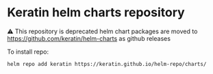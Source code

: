 # Keratin helm charts repository

:warning: This repository is deprecated helm chart packages are moved to https://github.com/keratin/helm-charts as github releases

To install repo:
```
helm repo add keratin https://keratin.github.io/helm-repo/charts/ 
```
